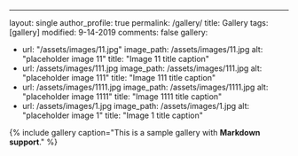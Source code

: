 ---
layout: single
author_profile: true
permalink: /gallery/
title: Gallery
tags: [gallery]
modified: 9-14-2019
comments: false
gallery:
 - url: "/assets/images/11.jpg"
    image_path: /assets/images/11.jpg
    alt: "placeholder image 11"
    title: "Image 11 title caption"
 - url: /assets/images/111.jpg
    image_path: /assets/images/111.jpg
    alt: "placeholder image 111"
    title: "Image 111 title caption"
 - url: /assets/images/1111.jpg
    image_path: /assets/images/1111.jpg
    alt: "placeholder image 1111"
    title: "Image 1111 title caption" 
 - url: /assets/images/1.jpg
    image_path: /assets/images/1.jpg
    alt: "placeholder image 1"
    title: "Image 1 title caption" 
  
           


{% include gallery caption="This is a sample gallery with **Markdown support**." %}

